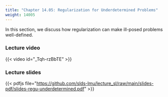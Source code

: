 ```yaml
---
title: "Chapter 14.05: Regularization for Underdetermined Problems"
weight: 14005
---
```

In this section, we discuss how regularization can make ill-posed problems well-defined.  

<!--more-->

### Lecture video

{{< video id="_Tqh-rzBbTE" >}}

### Lecture slides

{{< pdfjs file="https://github.com/slds-lmu/lecture_sl/raw/main/slides-pdf/slides-regu-underdetermined.pdf" >}}
